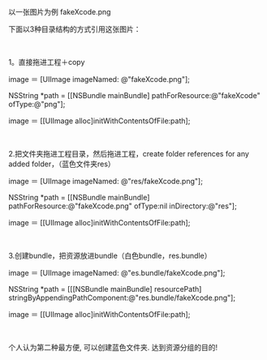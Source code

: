 
以一张图片为例 fakeXcode.png

下面以3种目录结构的方式引用这张图片：

 

1。直接拖进工程＋copy

image ＝ \[UIImage imageNamed: @"fakeXcode.png"\];

NSString \*path = \[\[NSBundle mainBundle\] pathForResource:@"fakeXcode" ofType:@"png"\];

image ＝ \[\[UIImage alloc\]initWithContentsOfFile:path\];

 

2.把文件夹拖进工程目录，然后拖进工程，create folder references for any added folder，（蓝色文件夹res）

image ＝ \[UIImage imageNamed: @"res/fakeXcode.png"\];

NSString \*path = \[\[NSBundle mainBundle\] pathForResource:@"fakeXcode.png" ofType:nil inDirectory:@"res"\];

image ＝ \[\[UIImage alloc\]initWithContentsOfFile:path\];

 

3.创建bundle，把资源放进bundle（白色bundle，res.bundle）

image ＝ \[UIImage imageNamed: @"es.bundle/fakeXcode.png"\];

NSString \*path = \[\[\[NSBundle mainBundle\] resourcePath\] stringByAppendingPathComponent:@"res.bundle/fakeXcode.png"\];

image ＝ \[\[UIImage alloc\]initWithContentsOfFile:path\];

 

个人认为第二种最方便, 可以创建蓝色文件夹. 达到资源分组的目的!

